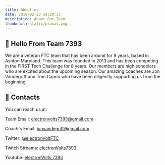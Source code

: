 ```yaml
---
title: About us
date: 2019-02-23 19:20:33
description: About Our Team
thumbnail: static/pranav.png
---
```


## 👋 Hello From Team 7393

We are a veteran FTC team that has been around for 9 years, based in Ashton Maryland. This team was founded in 2013 and has been competing in the FIRST Tech Challenge for 8 years. Our members are high schoolers who are excited about the upcoming season. Our amazing coaches are Jon Vandegriff and Tom Capon who have been diligently supporting us from the beginning.

## 📓 Contacts
You can reach us at:

Team Email: [electronvolts7393@gmail.com](mailto:electronvolts7393@gmail.com)

Coach's Email: [jonvandegriff@gmail.com](mailto:jonvandegriff@gmail.com)

Twitter: [@electronVoltFTC](https://twitter.com/electronVoltFTC)

Twitch Streams: [electronVolts7393](https://twitter.com/electronVoltFTC)

Youtube: [electronVolts 7393](https://www.youtube.com/channel/UCjHhFVW1xlF7UZBzC92veZg)
